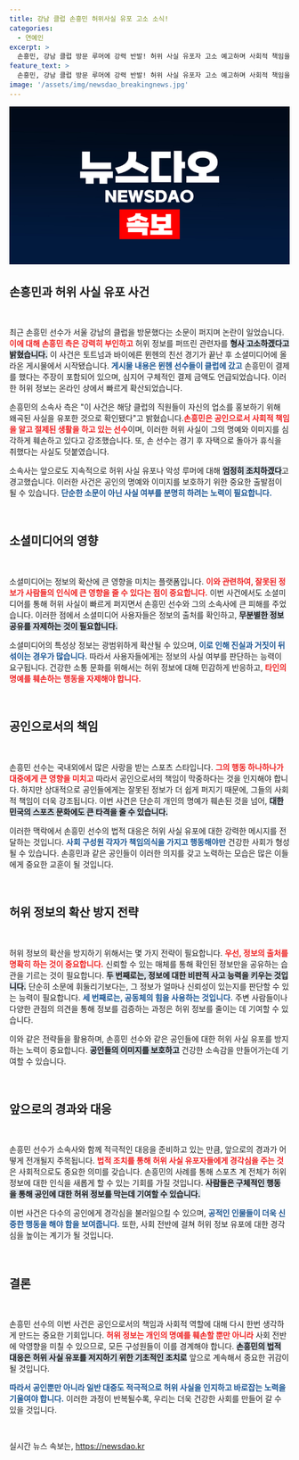 ```yaml
---
title: 강남 클럽 손흥민 허위사실 유포 고소 소식!
categories:
  - 연예인
excerpt: >
  손흥민, 강남 클럽 방문 루머에 강력 반발! 허위 사실 유포자 고소 예고하며 사회적 책임을 다하는 선수임을 강조. 진실은 무엇일까? 클릭해서 확인하세요!
feature_text: >
  손흥민, 강남 클럽 방문 루머에 강력 반발! 허위 사실 유포자 고소 예고하며 사회적 책임을 다하는 선수임을 강조. 진실은 무엇일까? 클릭해서 확인하세요!
image: '/assets/img/newsdao_breakingnews.jpg'
---
```


<p><img src="/assets/img/newsdao_breakingnews.jpg" alt="firstkoreanews 속보" /></p>

<h2 data-ke-size="size26">손흥민과 허위 사실 유포 사건</h2>

<p data-ke-size="size16">&nbsp;</p>

<p>최근 손흥민 선수가 서울 강남의 클럽을 방문했다는 소문이 퍼지며 논란이 일었습니다. <b><span style="color: #ee2323;">이에 대해 손흥민 측은 강력히 부인하고</span></b> 허위 정보를 퍼뜨린 관련자를 <b><span style="background-color: #21538527;">형사 고소하겠다고 밝혔습니다.</span></b> 이 사건은 토트넘과 바이에른 뮌헨의 친선 경기가 끝난 후 소셜미디어에 올라온 게시물에서 시작됐습니다. <b><span style="color: #1a5490;">게시물 내용은 뮌헨 선수들이 클럽에 갔고</span></b> 손흥민이 결제를 했다는 주장이 포함되어 있으며, 심지어 구체적인 결제 금액도 언급되었습니다. 이러한 허위 정보는 온라인 상에서 빠르게 확산되었습니다. </p>

<p>손흥민의 소속사 측은 "이 사건은 해당 클럽의 직원들이 자신의 업소를 홍보하기 위해 왜곡된 사실을 유포한 것으로 확인됐다"고 밝혔습니다.<b><span style="color: #ee2323;">손흥민은 공인으로서 사회적 책임을 알고 절제된 생활을 하고 있는 선수</span></b>이며, 이러한 허위 사실이 그의 명예와 이미지를 심각하게 훼손하고 있다고 강조했습니다. 또, 손 선수는 경기 후 자택으로 돌아가 휴식을 취했다는 사실도 덧붙였습니다. </p>

<p>소속사는 앞으로도 지속적으로 허위 사실 유포나 악성 루머에 대해 <b><span style="background-color: #21538527;">엄정히 조치하겠다</span></b>고 경고했습니다. 이러한 사건은 공인의 명예와 이미지를 보호하기 위한 중요한 출발점이 될 수 있습니다. <b><span style="color: #1a5490;">단순한 소문이 아닌 사실 여부를 분명히 하려는 노력이 필요합니다.</span></b> </p>

<p data-ke-size="size16">&nbsp;</p>

<h2 data-ke-size="size26">소셜미디어의 영향</h2>

<p data-ke-size="size16">&nbsp;</p>

<p>소셜미디어는 정보의 확산에 큰 영향을 미치는 플랫폼입니다. <b><span style="color: #ee2323;">이와 관련하여, 잘못된 정보가 사람들의 인식에 큰 영향을 줄 수 있다는 점이 중요합니다.</span></b> 이번 사건에서도 소셜미디어를 통해 허위 사실이 빠르게 퍼지면서 손흥민 선수와 그의 소속사에 큰 피해를 주었습니다. 이러한 점에서 소셜미디어 사용자들은 정보의 출처를 확인하고, <b><span style="background-color: #21538527;">무분별한 정보 공유를 자제하는 것이 필요합니다.</span></b></p>

<p>소셜미디어의 특성상 정보는 광범위하게 확산될 수 있으며, <b><span style="color: #1a5490;">이로 인해 진실과 거짓이 뒤섞이는 경우가 많습니다.</span></b> 따라서 사용자들에게는 정보의 사실 여부를 판단하는 능력이 요구됩니다. 건강한 소통 문화를 위해서는 허위 정보에 대해 민감하게 반응하고, <b><span style="color: #ee2323;">타인의 명예를 훼손하는 행동을 자제해야 합니다.</span></b></p>

<p data-ke-size="size16">&nbsp;</p>

<h2 data-ke-size="size26">공인으로서의 책임</h2>

<p data-ke-size="size16">&nbsp;</p>

<p>손흥민 선수는 국내외에서 많은 사랑을 받는 스포츠 스타입니다. <b><span style="color: #ee2323;">그의 행동 하나하나가 대중에게 큰 영향을 미치고</span></b> 따라서 공인으로서의 책임이 막중하다는 것을 인지해야 합니다. 하지만 상대적으로 공인들에게는 잘못된 정보가 더 쉽게 퍼지기 때문에, 그들의 사회적 책임이 더욱 강조됩니다. 이번 사건은 단순히 개인의 명예가 훼손된 것을 넘어, <b><span style="background-color: #21538527;">대한민국의 스포츠 문화에도 큰 타격을 줄 수 있습니다.</span></b></p>

<p>이러한 맥락에서 손흥민 선수의 법적 대응은 허위 사실 유포에 대한 강력한 메시지를 전달하는 것입니다. <b><span style="color: #1a5490;">사회 구성원 각자가 책임의식을 가지고 행동해야만</span></b> 건강한 사회가 형성될 수 있습니다. 손흥민과 같은 공인들이 이러한 의지를 갖고 노력하는 모습은 많은 이들에게 중요한 교훈이 될 것입니다. </p>

<p data-ke-size="size16">&nbsp;</p>

<h2 data-ke-size="size26">허위 정보의 확산 방지 전략</h2>

<p data-ke-size="size16">&nbsp;</p>

<p>허위 정보의 확산을 방지하기 위해서는 몇 가지 전략이 필요합니다. <b><span style="color: #ee2323;">우선, 정보의 출처를 명확히 하는 것이 중요합니다.</span></b> 신뢰할 수 있는 매체를 통해 확인된 정보만을 공유하는 습관을 기르는 것이 필요합니다. <b><span style="background-color: #21538527;">두 번째로는, 정보에 대한 비판적 사고 능력을 키우는 것입니다.</span></b> 단순히 소문에 휘둘리기보다는, 그 정보가 얼마나 신뢰성이 있는지를 판단할 수 있는 능력이 필요합니다. <b><span style="color: #1a5490;">세 번째로는, 공동체의 힘을 사용하는 것입니다.</span></b> 주변 사람들이나 다양한 관점의 의견을 통해 정보를 검증하는 과정은 허위 정보를 줄이는 데 기여할 수 있습니다.</p>

<p>이와 같은 전략들을 활용하며, 손흥민 선수와 같은 공인들에 대한 허위 사실 유포를 방지하는 노력이 중요합니다. <b><span style="background-color: #21538527;">공인들의 이미지를 보호하고</span></b> 건강한 소속감을 만들어가는데 기여할 수 있습니다. </p>

<p data-ke-size="size16">&nbsp;</p>

<h2 data-ke-size="size26">앞으로의 경과와 대응</h2>

<p data-ke-size="size16">&nbsp;</p>

<p>손흥민 선수가 소속사와 함께 적극적인 대응을 준비하고 있는 만큼, 앞으로의 경과가 어떻게 전개될지 주목됩니다. <b><span style="color: #ee2323;">법적 조치를 통해 허위 사실 유포자들에게 경각심을 주는 것</span></b>은 사회적으로도 중요한 의미를 갖습니다. 손흥민의 사례를 통해 스포츠 계 전체가 허위 정보에 대한 인식을 새롭게 할 수 있는 기회를 가질 것입니다. <b><span style="background-color: #21538527;">사람들은 구체적인 행동 을 통해 공인에 대한 허위 정보를 막는데 기여할 수 있습니다.</span></b></p>

<p>이번 사건은 다수의 공인에게 경각심을 불러일으킬 수 있으며, <b><span style="color: #1a5490;">공적인 인물들이 더욱 신중한 행동을 해야 함을 보여줍니다.</span></b> 또한, 사회 전반에 걸쳐 허위 정보 유포에 대한 경각심을 높이는 계기가 될 것입니다. </p>

<p data-ke-size="size16">&nbsp;</p>

<h2 data-ke-size="size26">결론</h2>

<p data-ke-size="size16">&nbsp;</p>

<p>손흥민 선수의 이번 사건은 공인으로서의 책임과 사회적 역할에 대해 다시 한번 생각하게 만드는 중요한 기회입니다. <b><span style="color: #ee2323;">허위 정보는 개인의 명예를 훼손할 뿐만 아니라</span></b> 사회 전반에 악영향을 미칠 수 있으므로, 모든 구성원들이 이를 경계해야 합니다. <b><span style="background-color: #21538527;">손흥민의 법적 대응은 허위 사실 유포를 저지하기 위한 기초적인 조치로</span></b> 앞으로 계속해서 중요한 귀감이 될 것입니다. </p>

<p><b><span style="color: #1a5490;">따라서 공인뿐만 아니라 일반 대중도 적극적으로 허위 사실을 인지하고 바로잡는 노력을 기울여야 합니다.</span></b> 이러한 과정이 반복될수록, 우리는 더욱 건강한 사회를 만들어 갈 수 있을 것입니다. </p>

<p data-ke-size="size16">&nbsp;</p>
실시간 뉴스 속보는, <a href="https://newsdao.kr" rel="dofollow">https://newsdao.kr</a>


